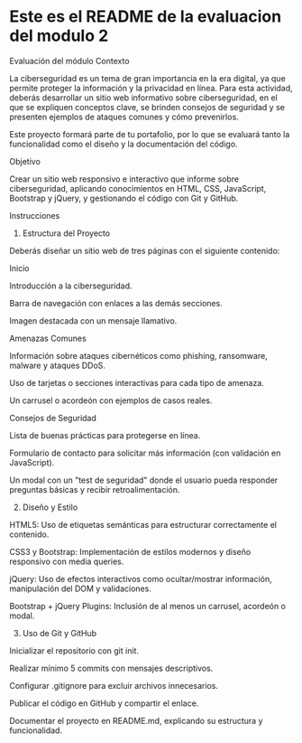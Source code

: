 # Este es el README de la evaluacion del modulo 2

Evaluación del módulo
Contexto

La ciberseguridad es un tema de gran importancia en la era digital, ya que permite proteger la información y la privacidad en línea. Para esta actividad, deberás desarrollar un sitio web informativo sobre ciberseguridad, en el que se expliquen conceptos clave, se brinden consejos de seguridad y se presenten ejemplos de ataques comunes y cómo prevenirlos.

Este proyecto formará parte de tu portafolio, por lo que se evaluará tanto la funcionalidad como el diseño y la documentación del código.

Objetivo

Crear un sitio web responsivo e interactivo que informe sobre ciberseguridad, aplicando conocimientos en HTML, CSS, JavaScript, Bootstrap y jQuery, y gestionando el código con Git y GitHub.

Instrucciones

1. Estructura del Proyecto

Deberás diseñar un sitio web de tres páginas con el siguiente contenido:

Inicio

Introducción a la ciberseguridad.

Barra de navegación con enlaces a las demás secciones.

Imagen destacada con un mensaje llamativo.

Amenazas Comunes

Información sobre ataques cibernéticos como phishing, ransomware, malware y ataques DDoS.

Uso de tarjetas o secciones interactivas para cada tipo de amenaza.

Un carrusel o acordeón con ejemplos de casos reales.

Consejos de Seguridad

Lista de buenas prácticas para protegerse en línea.

Formulario de contacto para solicitar más información (con validación en JavaScript).

Un modal con un "test de seguridad" donde el usuario pueda responder preguntas básicas y recibir retroalimentación.

2. Diseño y Estilo

HTML5: Uso de etiquetas semánticas para estructurar correctamente el contenido.

CSS3 y Bootstrap: Implementación de estilos modernos y diseño responsivo con media queries.

jQuery: Uso de efectos interactivos como ocultar/mostrar información, manipulación del DOM y validaciones.

Bootstrap + jQuery Plugins: Inclusión de al menos un carrusel, acordeón o modal.

3. Uso de Git y GitHub

Inicializar el repositorio con git init.

Realizar mínimo 5 commits con mensajes descriptivos.

Configurar .gitignore para excluir archivos innecesarios.

Publicar el código en GitHub y compartir el enlace.

Documentar el proyecto en README.md, explicando su estructura y funcionalidad.